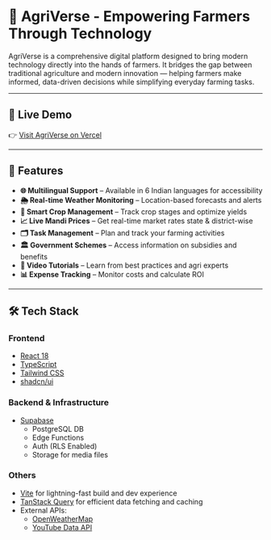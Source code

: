 # 🌾 AgriVerse - Empowering Farmers Through Technology

AgriVerse is a comprehensive digital platform designed to bring modern technology directly into the hands of farmers. It bridges the gap between traditional agriculture and modern innovation — helping farmers make informed, data-driven decisions while simplifying everyday farming tasks.

---

## 🚀 Live Demo

👉 [Visit AgriVerse on Vercel](https://agriverse-flame.vercel.app/)

---

## 🌟 Features

- **🌐 Multilingual Support** – Available in 6 Indian languages for accessibility
- **🌦 Real-time Weather Monitoring** – Location-based forecasts and alerts  
- **🌱 Smart Crop Management** – Track crop stages and optimize yields  
- **📈 Live Mandi Prices** – Get real-time market rates state & district-wise 
- **🗂 Task Management** – Plan and track your farming activities  
- **🏛 Government Schemes** – Access information on subsidies and benefits  
- **🎥 Video Tutorials** – Learn from best practices and agri experts  
- **📊 Expense Tracking** – Monitor costs and calculate ROI  


---

## 🛠️ Tech Stack

### Frontend
- [React 18](https://reactjs.org/)
- [TypeScript](https://www.typescriptlang.org/)
- [Tailwind CSS](https://tailwindcss.com/)
- [shadcn/ui](https://ui.shadcn.com/)

### Backend & Infrastructure
- [Supabase](https://supabase.com/)
  - PostgreSQL DB
  - Edge Functions
  - Auth (RLS Enabled)
  - Storage for media files

### Others
- [Vite](https://vitejs.dev/) for lightning-fast build and dev experience
- [TanStack Query](https://tanstack.com/query) for efficient data fetching and caching
- External APIs:  
  - [OpenWeatherMap](https://openweathermap.org/api)  
  - [YouTube Data API](https://developers.google.com/youtube/registering_an_application)

